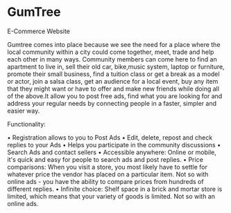 # GumTree
E-Commerce Website

Gumtree comes into place because we see the need for a place where the local community within a city could come together, meet, trade and help each other in many ways. Community members can come here to find an apartment to live in, sell their old car, bike,music system, laptop or furniture, promote their small business, find a tuition class or get a break as a model or actor, join a salsa class, get an audience for a local event, buy any item that they might want or have to offer and make new friends while doing all of the above.It allow you to post free ads, find what you are looking for and address your regular needs by connecting people in a faster, simpler and easier way.

Functionality:

•	Registration allows to you to Post Ads
•	Edit, delete, repost and check replies to your Ads
•	Helps you participate in the community discussions
•	Search Ads and contact sellers
•	Accessible anywhere: Online or mobile, it's quick and easy for people to search ads and post replies.
•	Price comparisons: When you visit a store, you most likely have to settle for whatever price the vendor has placed on a particular item. Not so with online ads - you have the ability to compare prices from hundreds of different replies.
•	Infinite choice: Shelf space in a brick and mortar store is limited, which means that your variety of goods is limited. Not so with an online ads.
